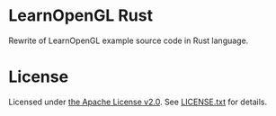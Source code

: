 # LearnOpenGL Rust

Rewrite of LearnOpenGL example source code in Rust language.

# License

Licensed under [the Apache License v2.0](https://spdx.org/licenses/Apache-2.0.html).
See [LICENSE.txt](LICENSE.txt) for details.